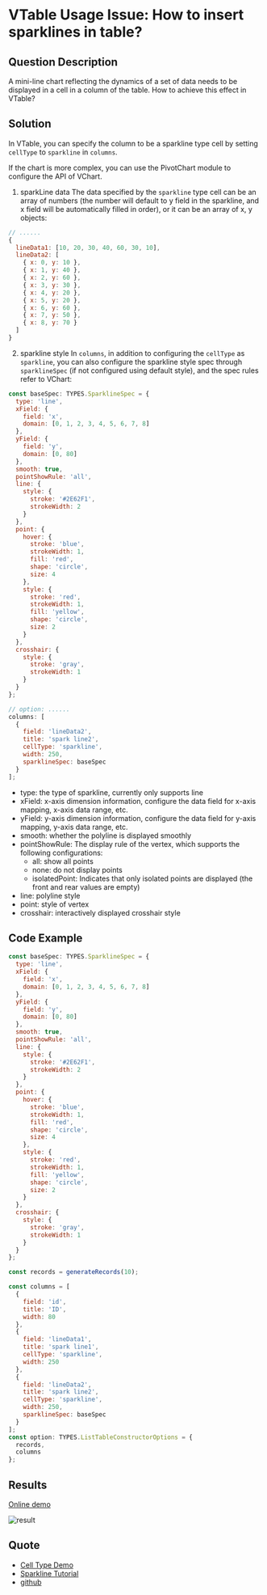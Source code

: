 # VTable Usage Issue: How to insert sparklines in table?

## Question Description

A mini-line chart reflecting the dynamics of a set of data needs to be displayed in a cell in a column of the table. How to achieve this effect in VTable?

## Solution

In VTable, you can specify the column to be a sparkline type cell by setting `cellType` to `sparkline` in `columns`.

If the chart is more complex, you can use the PivotChart module to configure the API of VChart.

1. sparkLine data
   The data specified by the `sparkline` type cell can be an array of numbers (the number will default to y field in the sparkline, and x field will be automatically filled in order), or it can be an array of x, y objects:

```javascript
// ......
{
  lineData1: [10, 20, 30, 40, 60, 30, 10],
  lineData2: [
    { x: 0, y: 10 },
    { x: 1, y: 40 },
    { x: 2, y: 60 },
    { x: 3, y: 30 },
    { x: 4, y: 20 },
    { x: 5, y: 20 },
    { x: 6, y: 60 },
    { x: 7, y: 50 },
    { x: 8, y: 70 }
  ]
}
```

2. sparkline style
   In `columns`, in addition to configuring the `cellType` as `sparkline`, you can also configure the sparkline style spec through `sparklineSpec` (if not configured using default style), and the spec rules refer to VChart:

```javascript
const baseSpec: TYPES.SparklineSpec = {
  type: 'line',
  xField: {
    field: 'x',
    domain: [0, 1, 2, 3, 4, 5, 6, 7, 8]
  },
  yField: {
    field: 'y',
    domain: [0, 80]
  },
  smooth: true,
  pointShowRule: 'all',
  line: {
    style: {
      stroke: '#2E62F1',
      strokeWidth: 2
    }
  },
  point: {
    hover: {
      stroke: 'blue',
      strokeWidth: 1,
      fill: 'red',
      shape: 'circle',
      size: 4
    },
    style: {
      stroke: 'red',
      strokeWidth: 1,
      fill: 'yellow',
      shape: 'circle',
      size: 2
    }
  },
  crosshair: {
    style: {
      stroke: 'gray',
      strokeWidth: 1
    }
  }
};

// option: ......
columns: [
  {
    field: 'lineData2',
    title: 'spark line2',
    cellType: 'sparkline',
    width: 250,
    sparklineSpec: baseSpec
  }
];
```

- type: the type of sparkline, currently only supports line
- xField: x-axis dimension information, configure the data field for x-axis mapping, x-axis data range, etc.
- yField: y-axis dimension information, configure the data field for y-axis mapping, y-axis data range, etc.
- smooth: whether the polyline is displayed smoothly
- pointShowRule: The display rule of the vertex, which supports the following configurations:
  - all: show all points
  - none: do not display points
  - isolatedPoint: Indicates that only isolated points are displayed (the front and rear values are empty)
- line: polyline style
- point: style of vertex
- crosshair: interactively displayed crosshair style

## Code Example

```javascript
const baseSpec: TYPES.SparklineSpec = {
  type: 'line',
  xField: {
    field: 'x',
    domain: [0, 1, 2, 3, 4, 5, 6, 7, 8]
  },
  yField: {
    field: 'y',
    domain: [0, 80]
  },
  smooth: true,
  pointShowRule: 'all',
  line: {
    style: {
      stroke: '#2E62F1',
      strokeWidth: 2
    }
  },
  point: {
    hover: {
      stroke: 'blue',
      strokeWidth: 1,
      fill: 'red',
      shape: 'circle',
      size: 4
    },
    style: {
      stroke: 'red',
      strokeWidth: 1,
      fill: 'yellow',
      shape: 'circle',
      size: 2
    }
  },
  crosshair: {
    style: {
      stroke: 'gray',
      strokeWidth: 1
    }
  }
};

const records = generateRecords(10);

const columns = [
  {
    field: 'id',
    title: 'ID',
    width: 80
  },
  {
    field: 'lineData1',
    title: 'spark line1',
    cellType: 'sparkline',
    width: 250
  },
  {
    field: 'lineData2',
    title: 'spark line2',
    cellType: 'sparkline',
    width: 250,
    sparklineSpec: baseSpec
  }
];
const option: TYPES.ListTableConstructorOptions = {
  records,
  columns
};
```

## Results

[Online demo](https://codesandbox.io/s/vtable-miniline-w536q9)

![result](/vtable/faq/8-0.png)

## Quote

- [Cell Type Demo](https://www.visactor.io/vtable/demo/cell-type/multi-type)
- [Sparkline Tutorial](https://visactor.io/vtable/guide/cell_type/sparkline)
- [github](https://github.com/VisActor/VTable)
